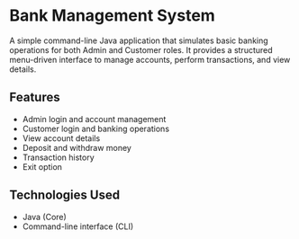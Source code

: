 #  Bank Management System

A simple command-line Java application that simulates basic banking operations for both Admin and Customer roles. It provides a structured menu-driven interface to manage accounts, perform transactions, and view details.

## Features
- Admin login and account management
- Customer login and banking operations
- View account details
- Deposit and withdraw money
- Transaction history
- Exit option

## Technologies Used
- Java (Core)
- Command-line interface (CLI)
